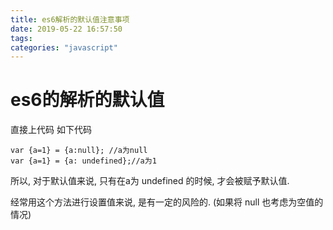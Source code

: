 ```yaml
---
title: es6解析的默认值注意事项
date: 2019-05-22 16:57:50
tags:
categories: "javascript"
---
```


# es6的解析的默认值

直接上代码
如下代码

```
var {a=1} = {a:null}; //a为null
var {a=1} = {a: undefined};//a为1
```

所以, 对于默认值来说, 只有在a为 undefined 的时候, 才会被赋予默认值.

经常用这个方法进行设置值来说, 是有一定的风险的. (如果将 null 也考虑为空值的情况)

